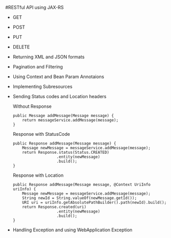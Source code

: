 #RESTful API using JAX-RS

* GET
* POST
* PUT
* DELETE

* Returning XML and JSON formats
* Pagination and Filtering
* Using Context and Bean Param Annotaions
* Implementing Subresources
* Sending Status codes and Location headers


	Without Response

	```@POST
	public Message addMessage(Message message) {
		return messageService.addMessage(message);
	}
	```
	Response with StatusCode
	
	```@POST
	public Response addMessage(Message message) {
		Message newMessage = messageService.addMessage(message);
		return Response.status(Status.CREATED)
					   .entity(newMessage)
					   .build();
	}
	```
	Response with Location
	
	```@POST
	public Response addMessage(Message message, @Context UriInfo uriInfo) {
		Message newMessage = messageService.addMessage(message);
		String newId = String.valueOf(newMessage.getId());
		URI uri = uriInfo.getAbsolutePathBuilder().path(newId).build();
		return Response.created(uri)
					   .entity(newMessage)
					   .build();
	}
	```
	
* Handling Exception and using WebApplication Exception